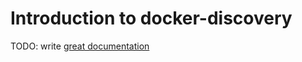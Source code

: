 # Introduction to docker-discovery

TODO: write [great documentation](http://jacobian.org/writing/what-to-write/)
